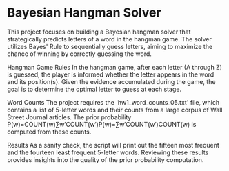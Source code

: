 # Bayesian Hangman Solver
This project focuses on building a Bayesian hangman solver that strategically predicts letters of a word in the hangman game. 
The solver utilizes Bayes' Rule to sequentially guess letters, aiming to maximize the chance of winning by correctly guessing the word.

Hangman Game Rules
In the hangman game, after each letter (A through Z) is guessed, the player is informed whether the letter appears in the word and its position(s). Given the evidence accumulated during the game, the goal is to determine the optimal letter to guess at each stage.

Word Counts
The project requires the 'hw1_word_counts_05.txt' file, which contains a list of 5-letter words and their counts from a large corpus of Wall Street Journal articles. The prior probability P(w)=COUNT(w)∑w′COUNT(w′)P(w)=∑w′​COUNT(w′)COUNT(w)​ is computed from these counts.

Results
As a sanity check, the script will print out the fifteen most frequent and the fourteen least frequent 5-letter words. Reviewing these results provides insights into the quality of the prior probability computation.
